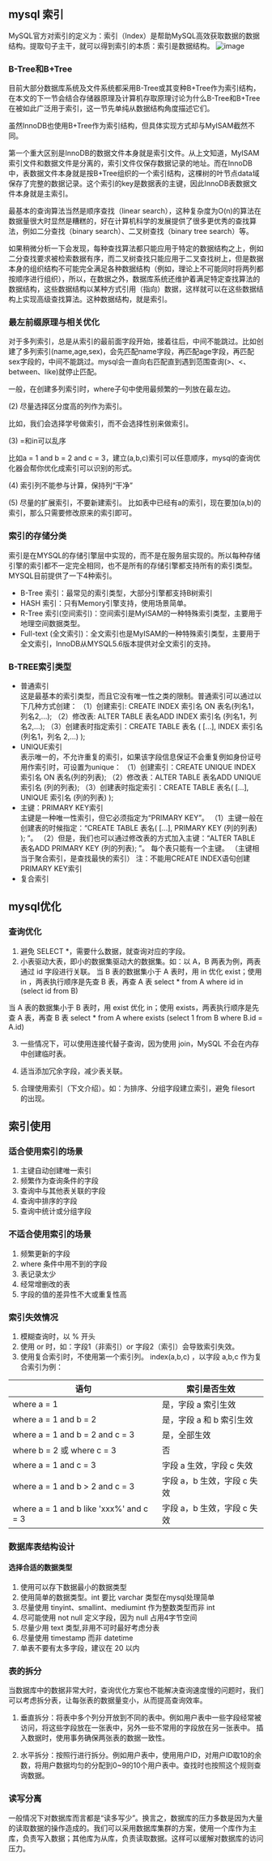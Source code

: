 ##  mysql 索引
MySQL官方对索引的定义为：索引（Index）是帮助MySQL高效获取数据的数据结构。提取句子主干，就可以得到索引的本质：索引是数据结构。
![image](http://blog.codinglabs.org/uploads/pictures/theory-of-mysql-index/1.png)

### B-Tree和B+Tree
目前大部分数据库系统及文件系统都采用B-Tree或其变种B+Tree作为索引结构，在本文的下一节会结合存储器原理及计算机存取原理讨论为什么B-Tree和B+Tree在被如此广泛用于索引，这一节先单纯从数据结构角度描述它们。

虽然InnoDB也使用B+Tree作为索引结构，但具体实现方式却与MyISAM截然不同。

第一个重大区别是InnoDB的数据文件本身就是索引文件。从上文知道，MyISAM索引文件和数据文件是分离的，索引文件仅保存数据记录的地址。而在InnoDB中，表数据文件本身就是按B+Tree组织的一个索引结构，这棵树的叶节点data域保存了完整的数据记录。这个索引的key是数据表的主键，因此InnoDB表数据文件本身就是主索引。

最基本的查询算法当然是顺序查找（linear search），这种复杂度为O(n)的算法在数据量很大时显然是糟糕的，好在计算机科学的发展提供了很多更优秀的查找算法，例如二分查找（binary search）、二叉树查找（binary tree search）等。

如果稍微分析一下会发现，每种查找算法都只能应用于特定的数据结构之上，例如二分查找要求被检索数据有序，而二叉树查找只能应用于二叉查找树上，但是数据本身的组织结构不可能完全满足各种数据结构（例如，理论上不可能同时将两列都按顺序进行组织），所以，在数据之外，数据库系统还维护着满足特定查找算法的数据结构，这些数据结构以某种方式引用（指向）数据，这样就可以在这些数据结构上实现高级查找算法。这种数据结构，就是索引。

### 最左前缀原理与相关优化
对于多列索引，总是从索引的最前面字段开始，接着往后，中间不能跳过。比如创建了多列索引(name,age,sex)，会先匹配name字段，再匹配age字段，再匹配sex字段的，中间不能跳过。mysql会一直向右匹配直到遇到范围查询(>、<、between、like)就停止匹配。

一般，在创建多列索引时，where子句中使用最频繁的一列放在最左边。

(2) 尽量选择区分度高的列作为索引。

比如，我们会选择学号做索引，而不会选择性别来做索引。

(3) =和in可以乱序

比如a = 1 and b = 2 and c = 3，建立(a,b,c)索引可以任意顺序，mysql的查询优化器会帮你优化成索引可以识别的形式。

(4) 索引列不能参与计算，保持列“干净”

(5) 尽量的扩展索引，不要新建索引。
比如表中已经有a的索引，现在要加(a,b)的索引，那么只需要修改原来的索引即可。

### 索引的存储分类
索引是在MYSQL的存储引擎层中实现的，而不是在服务层实现的。所以每种存储引擎的索引都不一定完全相同，也不是所有的存储引擎都支持所有的索引类型。MYSQL目前提供了一下4种索引。

- B-Tree 索引：最常见的索引类型，大部分引擎都支持B树索引
- HASH 索引：只有Memory引擎支持，使用场景简单。
- R-Tree 索引(空间索引)：空间索引是MyISAM的一种特殊索引类型，主要用于地理空间数据类型。
- Full-text (全文索引)：全文索引也是MyISAM的一种特殊索引类型，主要用于全文索引，InnoDB从MYSQL5.6版本提供对全文索引的支持。

### B-TREE索引类型
- 普通索引  
这是最基本的索引类型，而且它没有唯一性之类的限制。普通索引可以通过以下几种方式创建：
（1）创建索引: CREATE INDEX 索引名 ON 表名(列名1，列名2,...);
（2）修改表: ALTER TABLE 表名ADD INDEX 索引名 (列名1，列名2,...);
（3）创建表时指定索引：CREATE TABLE 表名 ( [...], INDEX 索引名 (列名1，列名 2,...) );
- UNIQUE索引    
表示唯一的，不允许重复的索引，如果该字段信息保证不会重复例如身份证号用作索引时，可设置为unique：
（1）创建索引：CREATE UNIQUE INDEX 索引名 ON 表名(列的列表);
（2）修改表：ALTER TABLE 表名ADD UNIQUE 索引名 (列的列表);
（3）创建表时指定索引：CREATE TABLE 表名( [...], UNIQUE 索引名 (列的列表) );
- 主键：PRIMARY KEY索引     
主键是一种唯一性索引，但它必须指定为“PRIMARY KEY”。
（1）主键一般在创建表的时候指定：“CREATE TABLE 表名( [...], PRIMARY KEY (列的列表) ); ”。
（2）但是，我们也可以通过修改表的方式加入主键：“ALTER TABLE 表名ADD PRIMARY KEY (列的列表); ”。
每个表只能有一个主键。 （主键相当于聚合索引，是查找最快的索引）
注：不能用CREATE INDEX语句创建PRIMARY KEY索引
- 复合索引      



##  mysql优化
### 查询优化
1) 避免 SELECT *，需要什么数据，就查询对应的字段。
2) 小表驱动大表，即小的数据集驱动大的数据集。如：以 A，B 两表为例，两表通过 id 字段进行关联。
当 B 表的数据集小于 A 表时，用 in 优化 exist；使用 in ，两表执行顺序是先查 B 表，再查 A 表
select * from A where id in (select id from B)

当 A 表的数据集小于 B 表时，用 exist 优化 in；使用 exists，两表执行顺序是先查 A 表，再查 B 表
select * from A where exists (select 1 from B where B.id = A.id)

3) 一些情况下，可以使用连接代替子查询，因为使用 join，MySQL 不会在内存中创建临时表。

4) 适当添加冗余字段，减少表关联。

5) 合理使用索引（下文介绍）。如：为排序、分组字段建立索引，避免 filesort 的出现。

## 索引使用
### 适合使用索引的场景
1) 主键自动创建唯一索引
2) 频繁作为查询条件的字段
3) 查询中与其他表关联的字段
4) 查询中排序的字段
5) 查询中统计或分组字段

### 不适合使用索引的场景
1) 频繁更新的字段
2) where 条件中用不到的字段
3) 表记录太少
4) 经常增删改的表
5) 字段的值的差异性不大或重复性高

### 索引失效情况
1) 模糊查询时，以 % 开头
2) 使用 or 时，如：字段1（非索引）or 字段2（索引）会导致索引失效。
3) 使用复合索引时，不使用第一个索引列。
index(a,b,c) ，以字段 a,b,c 作为复合索引为例：

语句 |索引是否生效
---|---
where a = 1 | 是，字段 a 索引生效
where a = 1 and b = 2 | 是，字段 a 和 b 索引生效
where a = 1 and b = 2 and c = 3 | 是，全部生效
where b = 2 或 where c = 3 | 否
where a = 1 and c = 3 | 字段 a 生效，字段 c 失效
where a = 1 and b > 2 and c = 3 | 字段 a，b 生效，字段 c 失效
where a = 1 and b like 'xxx%' and c = 3 | 字段 a，b 生效，字段 c 失效

### 数据库表结构设计
####    选择合适的数据类型
1) 使用可以存下数据最小的数据类型
2) 使用简单的数据类型。int 要比 varchar 类型在mysql处理简单
3) 尽量使用 tinyint、smallint、mediumint 作为整数类型而非 int
4) 尽可能使用 not null 定义字段，因为 null 占用4字节空间
5) 尽量少用 text 类型,非用不可时最好考虑分表
6) 尽量使用 timestamp 而非 datetime
7) 单表不要有太多字段，建议在 20 以内

### 表的拆分
当数据库中的数据非常大时，查询优化方案也不能解决查询速度慢的问题时，我们可以考虑拆分表，让每张表的数据量变小，从而提高查询效率。

1) 垂直拆分：将表中多个列分开放到不同的表中。例如用户表中一些字段经常被访问，将这些字段放在一张表中，另外一些不常用的字段放在另一张表中。
插入数据时，使用事务确保两张表的数据一致性。

2) 水平拆分：按照行进行拆分。例如用户表中，使用用户ID，对用户ID取10的余数，将用户数据均匀的分配到0~9的10个用户表中。查找时也按照这个规则查询数据。

### 读写分离
一般情况下对数据库而言都是“读多写少”。换言之，数据库的压力多数是因为大量的读取数据的操作造成的。我们可以采用数据库集群的方案，使用一个库作为主库，负责写入数据；其他库为从库，负责读取数据。这样可以缓解对数据库的访问压力。





